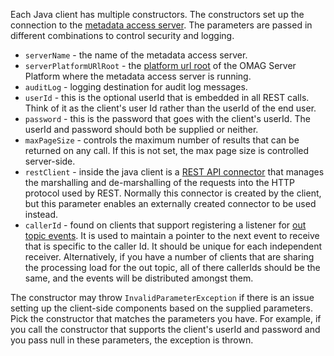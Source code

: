 <!-- SPDX-License-Identifier: CC-BY-4.0 -->
<!-- Copyright Contributors to the Egeria project. -->


Each Java client has multiple constructors.  The constructors set up the connection to the [metadata access server](/concepts/metadata-access-server). The parameters are passed in different combinations to control security and logging.

* `serverName` - the name of the metadata access server.
* `serverPlatformURlRoot` - the [platform url root](/concepts/platform-url-root) of the OMAG Server Platform where the metadata access server is running.
* `auditLog` - logging destination for audit log messages.
* `userId` - this is the optional userId that is embedded in all REST calls.  Think of it as the client's user Id rather than the userId of the end user.
* `password` - this is the password that goes with the client's userId.  The userId and password should both be supplied or neither.
* `maxPageSize` - controls the maximum number of results that can be returned on any call.  If this is not set, the max page size is controlled server-side.
* `restClient` - inside the java client is a [REST API connector](/concepts/rest-client-connector) that manages the marshalling and de-marshalling of the requests into the HTTP protocol used by REST.  Normally this connector is created by the client, but this parameter enables an externally created connector to be used instead.
* `callerId` - found on clients that support registering a listener for [out topic events](/concepts/out-topic).  It is used to maintain a pointer to the next event to receive that is specific to the caller Id.  It should be unique for each independent receiver.  Alternatively, if you have a number of clients that are sharing the processing load for the out topic, all of there callerIds should be the same, and the events will be distributed amongst them.

The constructor may throw `InvalidParameterException` if there is an issue setting up the client-side components based on the supplied parameters. Pick the constructor that matches the parameters you have.  For example, if you call the constructor that supports the client's userId and password and you pass null in these parameters, the exception is thrown.


